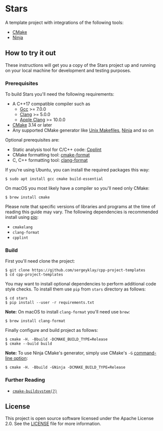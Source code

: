 # Stars

A template project with integrations of the following tools:

- [CMake][cmake]
- [Ninja][ninja]

## How to try it out

These instructions will get you a copy of the Stars project up and running on
your local machine for development and testing purposes.

### Prerequisites

To build Stars you'll need the following requirements:

- A C++17 compatible compiler such as
  - [Gcc][gcc] >= 7.0.0
  - [Clang][clang] >= 5.0.0
  - [Apple Clang][apple clang] >= 10.0.0
- [CMake][cmake] 3.14 or later
- Any supported CMake generator like [Unix Makefiles][make generator],
  [Ninja][ninja generator] and so on

Optional prerequisites are:

- Static analysis tool for C/C++ code: [Cpplint][cpplint]
 - CMake formatting tool: [cmake-format][cmake-format]
 - C, C++ formatting tool: [clang-format][clang-format]

If you're using Ubuntu, you can install the required packages this way:

```shell script
$ sudo apt install gcc cmake build-essential
```

On macOS you most likely have a compiler so you'll need only CMake:

```shell script
$ brew install cmake
```

Please note that specific versions of libraries and programs at the time of
reading this guide may vary. The following dependencies is recommended install
using [pip][pip]:

- `cmakelang`
- `clang-format`
- `cpplint`

### Build

First you'll need clone the project:

```shell script
$ git clone https://github.com/sergeyklay/cpp-project-templates
$ cd cpp-project-templates
```

You may want to install optional dependencies to perform additional code style checks.
To install them use `pip` from `stars` directory as follows:

```shell script
$ cd stars
$ pip install --user -r requirements.txt
```

**Note:** On macOS to install `clang-format` you'll need use `brew`:

```shell script
$ brew install clang-format
```

Finally configure and build project as follows:

```shell script
$ cmake -H. -Bbuild -DCMAKE_BUILD_TYPE=Release
$ cmake --build build
```

**Note:** To use Ninja CMake's generator, simply use CMake's `-G` [command-line option][cmake-cli]:
```shell script
$ cmake -H. -Bbuild -GNinja -DCMAKE_BUILD_TYPE=Release
```

### Further Reading

- [`cmake-buildsystem(7)`][cmake-buildsystem]

## License

This project is open source software licensed under the Apache License 2.0.
See the [LICENSE][license] file for more information.

[ninja]: https://ninja-build.org/
[gcc]: https://gcc.gnu.org/
[clang]: https://clang.llvm.org/
[apple clang]: https://apps.apple.com/us/app/xcode/id497799835
[cmake]: https://cmake.org/
[make generator]: https://cmake.org/cmake/help/latest/generator/Unix%20Makefiles.html
[ninja generator]: https://cmake.org/cmake/help/latest/generator/Ninja.html
[cpplint]: https://github.com/cpplint/cpplint
[cmake-format]: https://github.com/cheshirekow/cmake_format
[clang-format]: https://clang.llvm.org/docs/ClangFormat.html
[pip]: https://pip.pypa.io/
[cmake-cli]: https://cmake.org/cmake/help/latest/manual/cmake.1.html
[cmake-buildsystem]: https://cmake.org/cmake/help/latest/manual/cmake-buildsystem.7.html
[license]: https://github.com/sergeyklay/cpp-project-templates/blob/master/LICENSE
